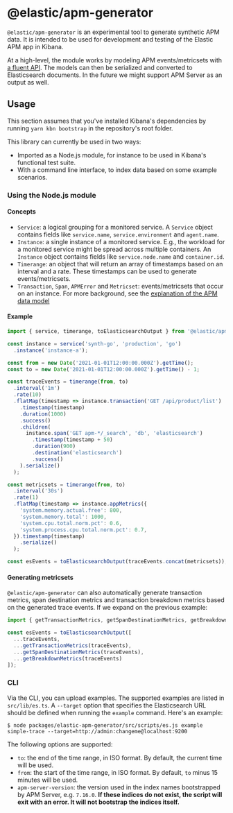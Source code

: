 # @elastic/apm-generator

`@elastic/apm-generator` is an experimental tool to generate synthetic APM data. It is intended to be used for development and testing of the Elastic APM app in Kibana. 

At a high-level, the module works by modeling APM events/metricsets with [a fluent API](https://en.wikipedia.org/wiki/Fluent_interface). The models can then be serialized and converted to Elasticsearch documents. In the future we might support APM Server as an output as well.

## Usage

This section assumes that you've installed Kibana's dependencies by running `yarn kbn bootstrap` in the repository's root folder.

This library can currently be used in two ways:

- Imported as a Node.js module, for instance to be used in Kibana's functional test suite.
- With a command line interface, to index data based on some example scenarios.

### Using the Node.js module

#### Concepts

- `Service`: a logical grouping for a monitored service. A `Service` object contains fields like `service.name`, `service.environment` and `agent.name`.
- `Instance`: a single instance of a monitored service. E.g., the workload for a monitored service might be spread across multiple containers. An `Instance` object contains fields like `service.node.name` and `container.id`.
- `Timerange`: an object that will return an array of timestamps based on an interval and a rate. These timestamps can be used to generate events/metricsets.
- `Transaction`, `Span`, `APMError` and `Metricset`: events/metricsets that occur on an instance. For more background, see the [explanation of the APM data model](https://www.elastic.co/guide/en/apm/get-started/7.15/apm-data-model.html)


#### Example

```ts
import { service, timerange, toElasticsearchOutput } from '@elastic/apm-generator';

const instance = service('synth-go', 'production', 'go')
  .instance('instance-a');

const from = new Date('2021-01-01T12:00:00.000Z').getTime();
const to = new Date('2021-01-01T12:00:00.000Z').getTime() - 1;

const traceEvents = timerange(from, to)
  .interval('1m')
  .rate(10)
  .flatMap(timestamp => instance.transaction('GET /api/product/list')
    .timestamp(timestamp)
    .duration(1000)
    .success()
    .children(
      instance.span('GET apm-*/_search', 'db', 'elasticsearch')
        .timestamp(timestamp + 50)
        .duration(900)
        .destination('elasticsearch')
        .success()
    ).serialize()
  );

const metricsets = timerange(from, to)
  .interval('30s')
  .rate(1)
  .flatMap(timestamp => instance.appMetrics({
    'system.memory.actual.free': 800,
    'system.memory.total': 1000,
    'system.cpu.total.norm.pct': 0.6,
    'system.process.cpu.total.norm.pct': 0.7,
  }).timestamp(timestamp)
    .serialize()
  );

const esEvents = toElasticsearchOutput(traceEvents.concat(metricsets));
```

#### Generating metricsets

`@elastic/apm-generator` can also automatically generate transaction metrics, span destination metrics and transaction breakdown metrics based on the generated trace events. If we expand on the previous example:

```ts
import { getTransactionMetrics, getSpanDestinationMetrics, getBreakdownMetrics } from '@elastic/apm-generator';

const esEvents = toElasticsearchOutput([
  ...traceEvents,
  ...getTransactionMetrics(traceEvents),
  ...getSpanDestinationMetrics(traceEvents),
  ...getBreakdownMetrics(traceEvents)
]);
```

### CLI

Via the CLI, you can upload examples. The supported examples are listed in `src/lib/es.ts`. A `--target` option that specifies the Elasticsearch URL should be defined when running the `example` command. Here's an example:

`$ node packages/elastic-apm-generator/src/scripts/es.js example simple-trace --target=http://admin:changeme@localhost:9200`

The following options are supported:
- `to`: the end of the time range, in ISO format. By default, the current time will be used.
- `from`: the start of the time range, in ISO format. By default, `to` minus 15 minutes will be used.
- `apm-server-version`: the version used in the index names bootstrapped by APM Server, e.g. `7.16.0`. __If these indices do not exist, the script will exit with an error. It will not bootstrap the indices itself.__

